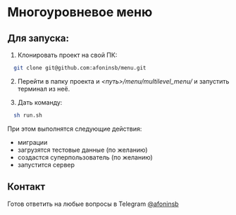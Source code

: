 # Многоуровневое меню

## Для запуска:

1. Клонировать проект на свой ПК:

```bash
  git clone git@github.com:afoninsb/menu.git
```

2. Перейти в папку проекта и *<путь>/menu/multilevel_menu/* и запустить терминал из неё.

3. Дать команду:

```bash
  sh run.sh
```
При этом выполнятся следующие действия:
 - миграции
 - загрузятся тестовые данные (по желанию)
 - создастся суперпользователь (по желанию)
 - запустится сервер

## Контакт

Готов ответить на любые вопросы в Telegram [@afoninsb](https://t.me/afoninsb)
